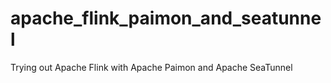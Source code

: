 # apache_flink_paimon_and_seatunnel
Trying out Apache Flink with Apache Paimon and Apache SeaTunnel
